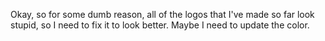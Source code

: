 Okay, so for some dumb reason, all of the logos that I've made so far look stupid, so I need to fix it to look better. Maybe I need to update the color.
